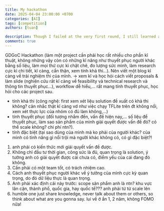 ```yaml
---
title: My hackathon
date: 2025-04-04 23:00:00 +0700
categories: [AI]
tags: [competition]
authors: [tuan]

description: Though I failed at the very first round, I still learned a lot...
comments: true
---
```


GDGoC Hackathon (làm một project cần phải học rất nhiều cho phần kĩ thuật, không những vậy còn có những kĩ năng như thuyết phục người khác bằng số liệu, làm mọi thứ cực kì chặt chẽ, đo lượng sức mình, làm research cực kì chi tiết, kĩ càng, cẩn thận, xem tính khả thi...). Nên viết một blog kĩ càng về trải nghiệm thi của mình. → xem kĩ và học hỏi cách viết proposals & làm slide (nghiên cứu rất kĩ càng về feasibility và technical research và thông tin thuyết phục…), workflow dễ hiểu,... rất mang tính thuyết phục, học hỏi cho các project sau.
- tính khả thi (công nghệ: first xem xét liệu solution đề xuất có khả thi không? cân nhắc thật kĩ càng vd như việc chạy TFLite trên đt không nổi, xem xét thực lực của nhóm có đủ làm không,...)
- tính thuyết phục (đối tượng nhắm đến, vấn đề hiện nay,... số liệu để thuyết phục, làm sao sản phẩm của mình giải quyết được vấn đề đó? có thể scale không? chi phí ntn?).
- tính đặc biệt (tại sao dùng của mình mà ko phải của người khác? của mình có tính năng gì nổi trội mà người khác không có, có gì đặc biệt?!

1. anh phải có kiến thức mới giải quyết vấn đề được.
2. Không chỉ đầu tư thời gian, công sức là đủ, quan trọng là solution, ý tưởng anh có giải quyết được cái chưa có, điểm yếu của cái đang đó không.
3. Cần phải có một team tốt, có trách nhiệm cao.
4. Cách anh thuyết phục người khác về ý tưởng của mình cực kỳ quan trọng, do đó dữ liệu thực là quan trọng.
5. Anh phải xác định cái này trước: scope sản phẩm anh là ntn? khu vực lân cận, thành phố, quốc gia, hay quốc tế??? anh phải từ từ scale lên
6. humble one just share knowledge, never talk about them or others, so think about what are you gonna say.
lui về ở ẩn 1, 2 năm, không FOMO nữa!
